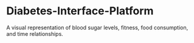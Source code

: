 # Diabetes-Interface-Platform
A visual representation of blood sugar levels, fitness, food consumption, and time relationships.
